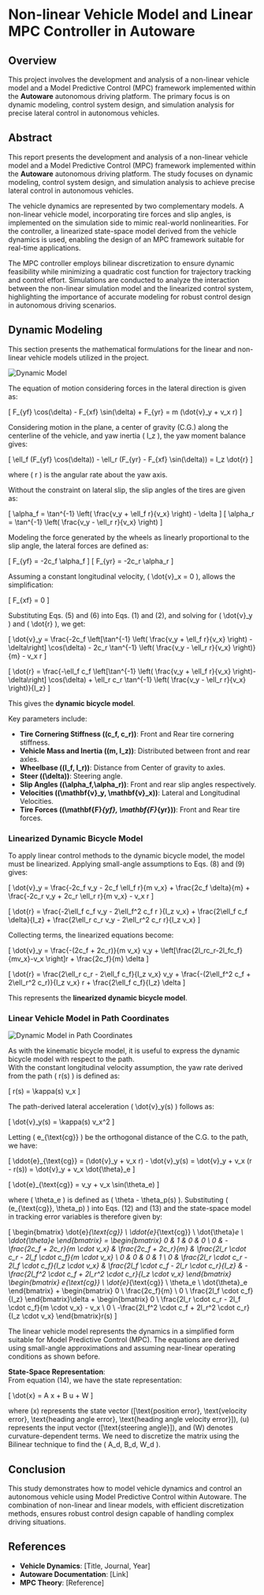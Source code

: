# Non-linear Vehicle Model and Linear MPC Controller in Autoware

## Overview
This project involves the development and analysis of a non-linear vehicle model and a Model Predictive Control (MPC) framework implemented within the **Autoware** autonomous driving platform. The primary focus is on dynamic modeling, control system design, and simulation analysis for precise lateral control in autonomous vehicles.

## Abstract
This report presents the development and analysis of a non-linear vehicle model and a Model Predictive Control (MPC) framework implemented within the **Autoware** autonomous driving platform. The study focuses on dynamic modeling, control system design, and simulation analysis to achieve precise lateral control in autonomous vehicles.

The vehicle dynamics are represented by two complementary models. A non-linear vehicle model, incorporating tire forces and slip angles, is implemented on the simulation side to mimic real-world nonlinearities. For the controller, a linearized state-space model derived from the vehicle dynamics is used, enabling the design of an MPC framework suitable for real-time applications.

The MPC controller employs bilinear discretization to ensure dynamic feasibility while minimizing a quadratic cost function for trajectory tracking and control effort. Simulations are conducted to analyze the interaction between the non-linear simulation model and the linearized control system, highlighting the importance of accurate modeling for robust control design in autonomous driving scenarios.

## Dynamic Modeling
This section presents the mathematical formulations for the linear and non-linear vehicle models utilized in the project.

![Dynamic Model](dynamic_model.png)

The equation of motion considering forces in the lateral direction is given as:

\[
F_{yf} \cos(\delta) - F_{xf} \sin(\delta) + F_{yr} = m (\dot{v}_y + v_x r)
\]

Considering motion in the plane, a center of gravity (C.G.) along the centerline of the vehicle, and yaw inertia \( I_z \), the yaw moment balance gives:

\[
\ell_f (F_{yf} \cos(\delta)) - \ell_r (F_{yr} - F_{xf} \sin(\delta)) = I_z \dot{r}
\]

where \( r \) is the angular rate about the yaw axis.

Without the constraint on lateral slip, the slip angles of the tires are given as:

\[
\alpha_f = \tan^{-1} \left( \frac{v_y + \ell_f r}{v_x} \right) - \delta
\]
\[
\alpha_r = \tan^{-1} \left( \frac{v_y - \ell_r r}{v_x} \right)
\]

Modeling the force generated by the wheels as linearly proportional to the slip angle, the lateral forces are defined as:

\[
F_{yf} = -2c_f \alpha_f
\]
\[
F_{yr} = -2c_r \alpha_r
\]

Assuming a constant longitudinal velocity, \( \dot{v}_x = 0 \), allows the simplification:

\[
F_{xf} = 0
\]

Substituting Eqs. (5) and (6) into Eqs. (1) and (2), and solving for \( \dot{v}_y \) and \( \dot{r} \), we get:

\[
\dot{v}_y = \frac{-2c_f \left[\tan^{-1} \left( \frac{v_y + \ell_f r}{v_x} \right) - \delta\right] \cos(\delta) - 2c_r \tan^{-1} \left( \frac{v_y - \ell_r r}{v_x} \right)}{m} - v_x r
\]

\[
\dot{r} = \frac{-\ell_f c_f \left[\tan^{-1} \left( \frac{v_y + \ell_f r}{v_x} \right)-\delta\right] \cos(\delta) + \ell_r c_r \tan^{-1} \left( \frac{v_y - \ell_r r}{v_x} \right)}{I_z}
\]

This gives the **dynamic bicycle model**.

Key parameters include:
- **Tire Cornering Stiffness (\(c_f, c_r\))**: Front and Rear tire cornering stiffness.
- **Vehicle Mass and Inertia (\(m, I_z\))**: Distributed between front and rear axles.
- **Wheelbase (\(l_f, l_r\))**: Distance from Center of gravity to axles.
- **Steer (\(\delta\))**: Steering angle.
- **Slip Angles (\(\alpha_f,\alpha_r\))**: Front and rear slip angles respectively.
- **Velocities (\(\mathbf{v}_y, \mathbf{v}_x\))**: Lateral and Longitudinal Velocities.
- **Tire Forces (\(\mathbf{F}_{yf}, \mathbf{F}_{yr}\))**: Front and Rear tire forces.

### Linearized Dynamic Bicycle Model
To apply linear control methods to the dynamic bicycle model, the model must be linearized. Applying small-angle assumptions to Eqs. (8) and (9) gives:

\[
\dot{v}_y = \frac{-2c_f v_y - 2c_f \ell_f r}{m v_x} + \frac{2c_f \delta}{m} + \frac{-2c_r v_y + 2c_r \ell_r r}{m v_x} - v_x r
\]

\[
\dot{r} = \frac{-2\ell_f c_f v_y - 2\ell_f^2 c_f r }{I_z v_x} + \frac{2\ell_f c_f \delta}{I_z} + \frac{2\ell_r c_r v_y - 2\ell_r^2 c_r r}{I_z v_x}
\]

Collecting terms, the linearized equations become:

\[
\dot{v}_y = \frac{-(2c_f + 2c_r)}{m v_x} v_y + \left[\frac{2l_rc_r-2l_fc_f}{mv_x}-v_x \right]r + \frac{2c_f}{m} \delta
\]

\[
\dot{r} = \frac{2\ell_r c_r - 2\ell_f c_f}{I_z v_x} v_y + \frac{-(2\ell_f^2 c_f + 2\ell_r^2 c_r)}{I_z v_x} r + \frac{2\ell_f c_f}{I_z} \delta
\]

This represents the **linearized dynamic bicycle model**.

### Linear Vehicle Model in Path Coordinates
![Dynamic Model in Path Coordinates](path-coordinates.png)

As with the kinematic bicycle model, it is useful to express the dynamic bicycle model with respect to the path.  
With the constant longitudinal velocity assumption, the yaw rate derived from the path \( r(s) \) is defined as:

\[
r(s) = \kappa(s) v_x
\]

The path-derived lateral acceleration \( \dot{v}_y(s) \) follows as:

\[
\dot{v}_y(s) = \kappa(s) v_x^2
\]

Letting \( e_{\text{cg}} \) be the orthogonal distance of the C.G. to the path, we have:

\[
\ddot{e}_{\text{cg}} = (\dot{v}_y + v_x r) - \dot{v}_y(s)
= \dot{v}_y + v_x (r - r(s))
= \dot{v}_y + v_x \dot{\theta}_e
\]

\[
\dot{e}_{\text{cg}} = v_y + v_x \sin(\theta_e)
\]

where \( \theta_e \) is defined as \( \theta - \theta_p(s) \). Substituting \( (e_{\text{cg}}, \theta_p) \) into Eqs. (12) and (13) and the state-space model in tracking error variables is therefore given by:

\[
\begin{bmatrix}
\dot{e}_{\text{cg}} \\
\ddot{e}_{\text{cg}} \\
\dot{\theta}_e \\
\ddot{\theta}_e
\end{bmatrix} = 
\begin{bmatrix}
0 & 1 & 0 & 0 \\
0 & -\frac{2c_f + 2c_r}{m \cdot v_x} & \frac{2c_f + 2c_r}{m} & \frac{2l_r \cdot c_r - 2l_f \cdot c_f}{m \cdot v_x} \\
0 & 0 & 0 & 1 \\
0 & \frac{2l_r \cdot c_r - 2l_f \cdot c_f}{I_z \cdot v_x} & \frac{2l_f \cdot c_f - 2l_r \cdot c_r}{I_z} & -\frac{2l_f^2 \cdot c_f + 2l_r^2 \cdot c_r}{I_z \cdot v_x}
\end{bmatrix}
\begin{bmatrix}
e_{\text{cg}} \\
\dot{e}_{\text{cg}} \\
\theta_e \\
\dot{\theta}_e
\end{bmatrix}
+
\begin{bmatrix}
0 \\
\frac{2c_f}{m} \\
0 \\
\frac{2l_f \cdot c_f}{I_z}
\end{bmatrix}\delta
+
\begin{bmatrix}
0 \\
\frac{2l_r \cdot c_r - 2l_f \cdot c_f}{m \cdot v_x} - v_x \\
0 \\
-\frac{2l_f^2 \cdot c_f + 2l_r^2 \cdot c_r}{I_z \cdot v_x}
\end{bmatrix}r(s)
\]

The linear vehicle model represents the dynamics in a simplified form suitable for Model Predictive Control (MPC). The equations are derived using small-angle approximations and assuming near-linear operating conditions as shown before.

**State-Space Representation**:  
From equation (14), we have the state representation:

\[
\dot{x} = A x + B u + W
\]

where \(x\) represents the state vector \([\text{position error}, \text{velocity error}, \text{heading angle error}, \text{heading angle velocity error}]\), \(u\) represents the input vector \([\text{steering angle}]\), and \(W\) denotes curvature-dependent terms. We need to discretize the matrix using the Bilinear technique to find the \( A_d, B_d, W_d \).

## Conclusion
This study demonstrates how to model vehicle dynamics and control an autonomous vehicle using Model Predictive Control within Autoware. The combination of non-linear and linear models, with efficient discretization methods, ensures robust control design capable of handling complex driving situations.

## References
- **Vehicle Dynamics**: [Title, Journal, Year]
- **Autoware Documentation**: [Link]
- **MPC Theory**: [Reference]
